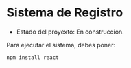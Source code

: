 <h1> Sistema de Registro</h1>

- Estado del proyexto: En construccion.

Para ejecutar el sistema, debes poner:

```npm install react```
